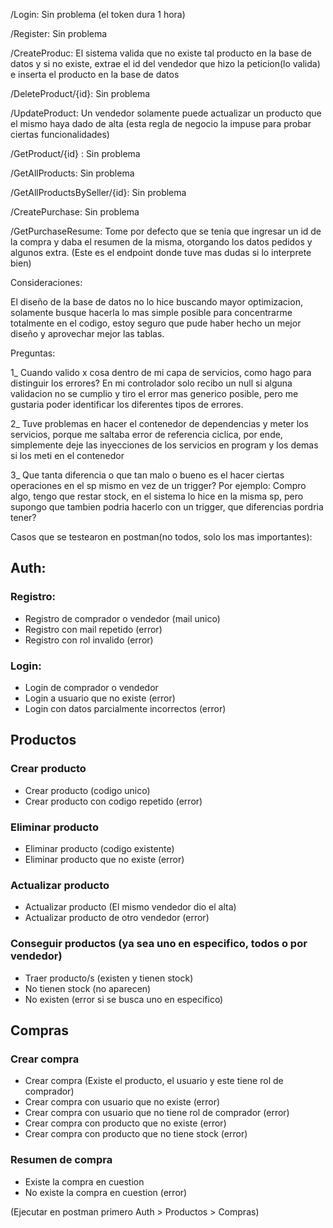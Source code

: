 /Login: Sin problema (el token dura 1 hora)

/Register: Sin problema

/CreateProduc: El sistema valida que no existe tal producto en la base de datos y si no existe, extrae el id del vendedor que hizo la peticion(lo valida) e inserta el producto en la base de datos

/DeleteProduct/{id}: Sin problema

/UpdateProduct: Un vendedor solamente puede actualizar un producto que el mismo haya dado de alta (esta regla de negocio la impuse para probar ciertas funcionalidades)

/GetProduct/{id} : Sin problema

/GetAllProducts: Sin problema

/GetAllProductsBySeller/{id}: Sin problema

/CreatePurchase: Sin problema

/GetPurchaseResume: Tome por defecto que se tenia que ingresar un id de la compra y daba el resumen de la misma, otorgando los datos pedidos y algunos extra.
(Este es el endpoint donde tuve mas dudas si lo interprete bien)

Consideraciones:

El diseño de la base de datos no lo hice buscando mayor optimizacion, solamente busque hacerla lo mas simple posible para concentrarme totalmente en el codigo, estoy seguro que pude haber hecho un mejor diseño y aprovechar mejor las tablas.


Preguntas:

1_ Cuando valido x cosa dentro de mi capa de servicios, como hago para distinguir los errores? En mi controlador solo recibo un null si alguna validacion no se cumplio y tiro el error mas generico posible, pero me gustaria poder identificar los diferentes tipos de errores.

2_ Tuve problemas en hacer el contenedor de dependencias y meter los servicios, porque me saltaba error de referencia ciclica, por ende, simplemente deje las inyecciones de los servicios en program y los demas si los meti en el contenedor

3_ Que tanta diferencia o que tan malo o bueno es el hacer ciertas operaciones en el sp mismo en vez de un trigger? Por ejemplo: Compro algo, tengo que restar stock, en el sistema lo hice en la misma sp, pero supongo que tambien podria hacerlo con un trigger, que diferencias pordria tener?

Casos que se testearon en postman(no todos, solo los mas importantes):

## Auth:

### Registro:
  * Registro de comprador o vendedor (mail unico)
  * Registro con mail repetido (error)
  * Registro con rol invalido (error)

### Login:
  * Login de comprador o vendedor
  * Login a usuario que no existe (error)
  * Login con datos parcialmente incorrectos (error)

## Productos

### Crear producto
  * Crear producto (codigo unico)
  * Crear producto con codigo repetido (error)

### Eliminar producto
  * Eliminar producto (codigo existente)
  * Eliminar producto que no existe (error)

### Actualizar producto
  * Actualizar producto (El mismo vendedor dio el alta)
  * Actualizar producto de otro vendedor (error)

### Conseguir productos (ya sea uno en especifico, todos o por vendedor)
  * Traer producto/s (existen y tienen stock)
  * No tienen stock (no aparecen)
  * No existen (error si se busca uno en especifico)

## Compras

### Crear compra
  * Crear compra (Existe el producto, el usuario y este tiene rol de comprador)
  * Crear compra con usuario que no existe (error)
  * Crear compra con usuario que no tiene rol de comprador (error)
  * Crear compra con producto que no existe (error)
  * Crear compra con producto que no tiene stock (error)

### Resumen de compra
  * Existe la compra en cuestion
  * No existe la compra en cuestion (error)




(Ejecutar en postman primero Auth > Productos > Compras)

